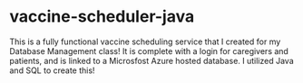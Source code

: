 # vaccine-scheduler-java

This is a fully functional vaccine scheduling service that I created for my Database Management class! It is complete with a login for caregivers and patients, and is linked to a Microsfost Azure hosted database. I utilized Java and SQL to create this!
